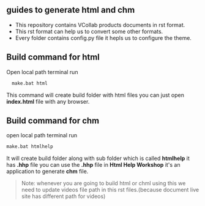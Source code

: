 ## guides to generate html and chm
- This repository contains VCollab products documents in rst format.  
- This rst format can help us to convert some other formats.
- Every folder contains config.py file it hepls us to configure the theme.
## Build command for html 
 Open local path terminal run 
     
     
```sh
  make.bat html
```


  This command will create build folder with html files you can just open **index.html** file with any browser.
## Build command for chm 
open local path terminal run


```sh
make.bat htmlhelp
```


 It will create build folder along with sub folder which is called **htmlhelp** it has **.hhp** file 
 you can use the **.hhp** file in **Html Help Workshop** it's an application to generate **chm** file.  
> Note: whenever you are going to build html or chml using this we need to update videos file path in this rst files.(because document live site has different path for videos)

